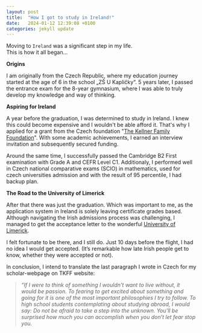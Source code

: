 ```yaml
---
layout: post
title:  "How I got to study in Ireland!"
date:   2024-01-12 12:39:08 +0100
categories: jekyll update
---
```


Moving to `Ireland` was a significant step in my life.  
This is how it all began...

**Origins**

I am originally from the Czech Republic, where my education journey started at the age of 6 in the school „ZŠ U Kapličky“. 5 years later, I passed the entrance exam for the 8-year gymnasium, where I was able to truly develop my knowledge and way of thinking.

**Aspiring for Ireland**

A year before the graduation, I was determined to study in Ireland. I knew this could become expensive and I wouldn't be able afford it. That's why I applied for a grant from the Czech foundation "[The Kellner Family Foundation](https://www.kellnerfoundation.cz/univerzity/stipendiste/adam-urban)". With some academic achievements, I earned an interview invitation and subsequently secured funding.

Around the same time, I successfully passed the Cambridge B2 First examination with Grade A and CEFR Level C1. Additionaly, I performed well in Czech national comparative exams (SCIO) in mathematics, used for czech universities admission and with the result of 95 percentile, I had backup plan.

**The Road to the University of Limerick**

After that there was just the graduation. Which was important to me, as the application system in Ireland is solely leaving certificate grades based. 
Although navigating the Irish admissions process was challenging, I managed to get the acceptance letter to the wonderful [University of Limerick](https://www.ul.ie/).

I felt fortunate to be there, and I still do. Just 10 days before the flight, I had no idea I would get accepted. (It’s remarkable how late Irish people get to know, whether they were accepted or not).
  
In conclusion, I intend to translate the last paragraph I wrote in Czech for my scholar-webpage on TKFF website:

>_“If I were to think of something I wouldn’t want to live without, it would be passion. To fearing to get excited about something and going for it is one of the most important philosophies I try to follow. To high school students contemplating about studying abroad, I would say: Do not be afraid to take a step into the unknown. You’ll be surprised how much you can accomplish when you don’t let fear stop you._
